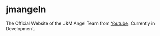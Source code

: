# jmangeln
The Official Website of the J&amp;M Angel Team 
from [Youtube](https://www.youtube.com/user/jonas9192).
Currently in Development.
